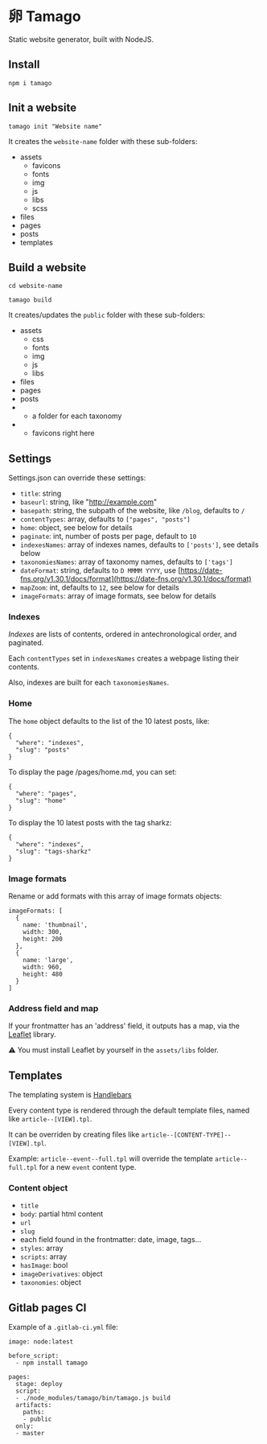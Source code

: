 # 卵 Tamago

Static website generator, built with NodeJS.

## Install

`npm i tamago`

## Init a website

`tamago init "Website name"`

It creates the `website-name` folder with these sub-folders:

- assets
  - favicons
  - fonts
  - img
  - js
  - libs
  - scss
- files
- pages
- posts
- templates

## Build a website

`cd website-name`

`tamago build`

It creates/updates the `public` folder with these sub-folders:

- assets
  - css
  - fonts
  - img
  - js
  - libs
- files
- pages
- posts
- + a folder for each taxonomy
- + favicons right here

## Settings

Settings.json can override these settings:

- `title`: string
- `baseurl`: string, like "http://example.com"
- `basepath`: string, the subpath of the website, like `/blog`, defaults to `/`
- `contentTypes`: array, defaults to `["pages", "posts"]`
- `home`: object, see below for details
- `paginate`: int, number of posts per page, default to `10`
- `indexesNames`: array of indexes names, defaults to `['posts']`, see details below
- `taxonomiesNames`: array of taxonomy names, defaults to `['tags']`
- `dateFormat`: string, defaults to `D MMMM YYYY`, use [https://date-fns.org/v1.30.1/docs/format](https://date-fns.org/v1.30.1/docs/format)
- `mapZoom`: int, defaults to `12`, see below for details
- `imageFormats`: array of image formats, see below for details

### Indexes

_Indexes_ are lists of contents, ordered in antechronological order, and paginated.

Each `contentTypes` set in `indexesNames` creates a webpage listing their contents.

Also, indexes are built for each `taxonomiesNames`.

### Home

The `home` object defaults to the list of the 10 latest posts, like:

```
{
  "where": "indexes",
  "slug": "posts"
}
```

To display the page /pages/home.md, you can set:

```
{
  "where": "pages",
  "slug": "home"
}
```

To display the 10 latest posts with the tag sharkz:

```
{
  "where": "indexes",
  "slug": "tags-sharkz"
}
```

### Image formats

Rename or add formats with this array of image formats objects:

```
imageFormats: [
  {
    name: 'thumbnail',
    width: 300,
    height: 200
  },
  {
    name: 'large',
    width: 960,
    height: 480
  }
]
```

### Address field and map

If your frontmatter has an 'address' field, it outputs has a map, via the [Leaflet](https://leafletjs.com/) library.

⚠️ You must install Leaflet by yourself in the `assets/libs` folder.

## Templates

The templating system is [Handlebars](https://handlebarsjs.com/)

Every content type is rendered through the default template files, named like `article--[VIEW].tpl`.

It can be overriden by creating files like `article--[CONTENT-TYPE]--[VIEW].tpl`.

Example: `article--event--full.tpl` will override the template `article--full.tpl` for a new `event` content type.

### Content object

- `title`
- `body`: partial html content
- `url`
- `slug`
- each field found in the frontmatter: date, image, tags...
- `styles`: array
- `scripts`: array
- `hasImage`: bool
- `imageDerivatives`: object
- `taxonomies`: object

## Gitlab pages CI

Example of a `.gitlab-ci.yml` file:

```
image: node:latest

before_script:
  - npm install tamago

pages:
  stage: deploy
  script:
  - ./node_modules/tamago/bin/tamago.js build
  artifacts:
    paths:
    - public
  only:
  - master
```